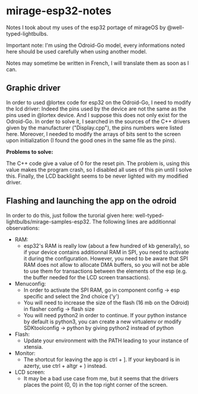 # mirage-esp32-notes
Notes I took about my uses of the esp32 portage of mirageOS by @well-typed-lightbulbs.

Important note: I'm using the Odroid-Go model, every informations noted here should be used carefully when using another model.

Notes may sometime be written in French, I will translate them as soon as I can.

## Graphic driver

In order to used @lortex code for esp32 on the Odroid-Go, I need to modify the lcd driver: Indeed the pins used by the device are not the same as the pins used in @lortex device.
And I suppose this does not only exist for the Odroid-Go. In order to solve it, I searched in the sources of the C++ drivers given by the manufacturer ("Display.cpp"), the pins numbers were listed here.
Moreover, I needed to modify the arrays of bits sent to the screen upon initialization (I found the good ones in the same file as the pins).

__Problems to solve:__

The C++ code give a value of 0 for the reset pin.
The problem is, using this value makes the program crash, so I disabled all uses of this pin until I solve this.
Finally, the LCD backlight seems to be never lighted with my modified driver.

## Flashing and launching the app on the odroid

In order to do this, just follow the turorial given here: well-typed-lightbulbs/mirage-samples-esp32.
The following lines are additionnal observations:
* RAM:
    * esp32's RAM is really low (about a few hundred of kb generally), so if your device contains additionnal RAM in SPI, you need to activate it during the configuration. However, you need to be aware that SPI RAM does not allow to allocate DMA buffers, so you will not be able to use them for transactions between the elements of the esp (e.g. the buffer needed for the LCD screen transactions).
* Menuconfig:
    * In order to activate the SPI RAM, go in component config -> esp specific and select the 2nd choice ('y')
    * You will need to increase the size of the flash (16 mb on the Odroid) in flasher config -> flash size
    * You will need python2 in order to continue. If your python instance by default is python3, you can create a new virtualenv or modify  SDKtoolconfig -> python by giving python2 instead of python
* Flash:
    * Update your environment with the PATH leading to your instance of xtensia.
* Monitor:
    * The shortcut for leaving the app is ctrl + ]. If your keyboard is in azerty, use ctrl + altgr + ) instead.
* LCD screen:
    * It may be a bad use case from me, but it seems that the drivers places the point (0, 0) in the top right corner of the screen.
